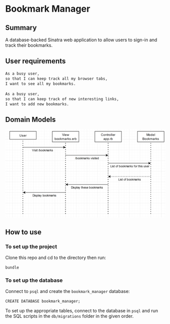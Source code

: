 # Bookmark Manager

## Summary
A database-backed Sinatra web application to allow users to sign-in and track their bookmarks.

## User requirements

```
As a busy user, 
so that I can keep track all my browser tabs, 
I want to see all my bookmarks.

As a busy user,
so that I can keep track of new interesting links,
I want to add new bookmarks.
```

## Domain Models
![Bookmark Manager domain model](./images/bookmark_domain_model.png)

## How to use

### To set up the project
Clone this repo and cd to the directory then run:
```
bundle
```

### To set up the database

 Connect to `psql` and create the `bookmark_manager` database:

 ```
 CREATE DATABASE bookmark_manager;
 ```

 To set up the appropriate tables, connect to the database in `psql` and run the SQL scripts in the `db/migrations` folder in the given order.

